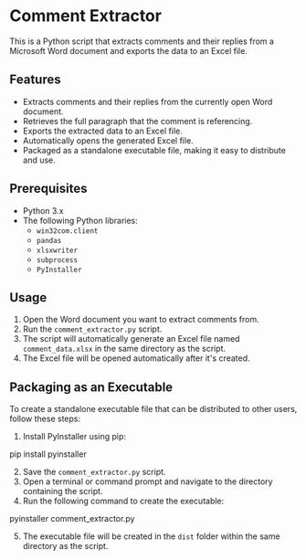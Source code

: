 # Comment Extractor

This is a Python script that extracts comments and their replies from a Microsoft Word document and exports the data to an Excel file.

## Features

- Extracts comments and their replies from the currently open Word document.
- Retrieves the full paragraph that the comment is referencing.
- Exports the extracted data to an Excel file.
- Automatically opens the generated Excel file.
- Packaged as a standalone executable file, making it easy to distribute and use.

## Prerequisites

- Python 3.x
- The following Python libraries:
  - `win32com.client`
  - `pandas`
  - `xlsxwriter`
  - `subprocess`
  - `PyInstaller`

## Usage

1. Open the Word document you want to extract comments from.
2. Run the `comment_extractor.py` script.
3. The script will automatically generate an Excel file named `comment_data.xlsx` in the same directory as the script.
4. The Excel file will be opened automatically after it's created.

## Packaging as an Executable

To create a standalone executable file that can be distributed to other users, follow these steps:

1. Install PyInstaller using pip:

pip install pyinstaller

2. Save the `comment_extractor.py` script.
3. Open a terminal or command prompt and navigate to the directory containing the script.
4. Run the following command to create the executable:

pyinstaller comment_extractor.py

5. The executable file will be created in the `dist` folder within the same directory as the script.
